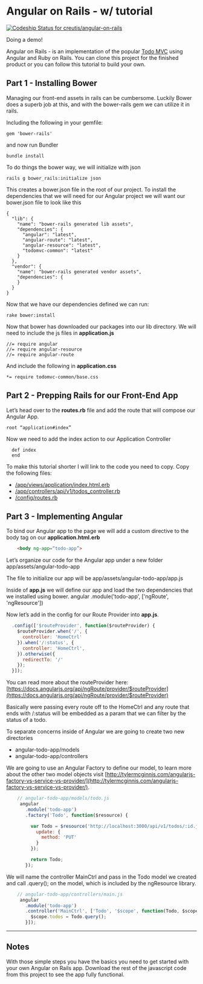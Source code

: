 # Angular on Rails - w/ tutorial

[ ![Codeship Status for creutis/angular-on-rails](https://codeship.com/projects/561238b0-d775-0132-a5c6-6ee25babf239/status?branch=master)](https://codeship.com/projects/78655)

Doing a demo!

Angular on Rails - is an implementation of the popular [Todo MVC](http://www.todomvc.com) using Angular and Ruby on Rails. You can clone this project for the finished product or you can follow this tutorial to build your own.

## Part 1 - Installing Bower
Managing our front-end assets in rails can be cumbersome.  Luckily Bower does a superb job at this, and with the bower-rails gem we can utilize it in rails.

Including the following in your gemfile:
```
gem 'bower-rails'
```
and now run Bundler
``` 
bundle install
```

To do things the bower way, we will initialize with json
```
rails g bower_rails:initialize json
```

This creates a bower.json file in the root of our project. To install the dependencies that we will need for our Angular project we will want our bower.json file to look like this
```
{
  "lib": {
    "name": "bower-rails generated lib assets",
    "dependencies": {
      "angular": "latest",
      "angular-route": "latest",
      "angular-resource": "latest",
      "todomvc-common": "latest"
    }
  },
  "vendor": {
    "name": "bower-rails generated vendor assets",
    "dependencies": {
    }
  }
}
```

Now that we have our dependencies defined we can run:
```
rake bower:install
```

Now that bower has downloaded our packages into our lib directory.  We will need to include the js files in **application.js**
```
//= require angular
//= require angular-resource
//= require angular-route
```
And include the following in **application.css**
```
*= require todomvc-common/base.css
```


## Part 2 - Prepping Rails for our Front-End App

Let’s head over to the **routes.rb** file and add the route that will compose our Angular App.
```
root “application#index”
```

Now we need to add the index action to our Application Controller
```
  def index
  end
```
To make this tutorial shorter I will link to the code you need to copy.  Copy the following files:

- [/app/views/application/index.html.erb](https://github.com/bakoruby/angular-on-rails/blob/master/app/views/application/index.html.erb)
- [/app/controllers/api/v1/todos_controller.rb](https://github.com/bakoruby/angular-on-rails/blob/master/app/controllers/api/v1/todos_controller.rb)
- [/config/routes.rb](https://github.com/bakoruby/angular-on-rails/blob/master/config/routes.rb)



## Part 3 - Implementing Angular
To bind our Angular app to the page we will add a custom directive to the body tag on our **application.html.erb**
```html
    <body ng-app=“todo-app”>
```

Let’s organize our code for the Angular app under a new folder
    app/assets/angular-todo-app

The file to initialize our app will be
    app/assets/angular-todo-app/app.js

Inside of **app.js** we will define our app and load the two dependencies that we installed using bower.
    angular
      .module('todo-app', ['ngRoute', 'ngResource'])

Now let’s add in the config for our Route Provider into **app.js**. 
```javascript 
  .config(['$routeProvider', function($routeProvider) {
    $routeProvider.when('/', {
      controller: 'HomeCtrl'
    }).when('/:status', {
      controller: 'HomeCtrl',
    }).otherwise({
      redirectTo: '/'
    });
  }]);
```

You can read more about the routeProvider here: [https://docs.angularjs.org/api/ngRoute/provider/$routeProvider](https://docs.angularjs.org/api/ngRoute/provider/$routeProvider)

Basically were passing every route off to the HomeCtrl and any route that ends with /:status will be embedded as a param that we can filter by the status of a todo.

To separate concerns inside of Angular we are going to create two new directories

- angular-todo-app/models
- angular-todo-app/controllers

We are going to use an Angular Factory to define our model, to learn more about the other two model objects visit [http://tylermcginnis.com/angularjs-factory-vs-service-vs-provider/](http://tylermcginnis.com/angularjs-factory-vs-service-vs-provider/).

```javascript
    // angular-todo-app/models/todo.js
     angular
       .module('todo-app')
       .factory('Todo', function($resource) {

         var Todo = $resource('http://localhost:3000/api/v1/todos/:id.json', {id: '@id'}, {
           update: {
             method: 'PUT'
           }
         });

         return Todo;
       });
```

We will name the controller MainCtrl and pass in the Todo model we created and call .query(); on the model, which is included by the ngResource library.
```javascript
    // angular-todo-app/controllers/main.js
     angular
       .module('todo-app')
       .controller('MainCtrl', ['Todo', '$scope', function(Todo, $scope){
         $scope.todos = Todo.query();
       }]);
```
----

## Notes
With those simple steps you have the basics you need to get started with your own Angular on Rails app.  Download the rest of the javascript code from this project to see the app fully functional.

